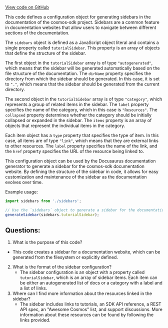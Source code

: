 [View code on GitHub](https://github.com/cosmos/cosmos-sdk.git/docs/sidebars.js)

This code defines a configuration object for generating sidebars in the documentation of the cosmos-sdk project. Sidebars are a common feature in documentation websites that allow users to navigate between different sections of the documentation. 

The `sidebars` object is defined as a JavaScript object literal and contains a single property called `tutorialSidebar`. This property is an array of objects that define the structure of the sidebar. 

The first object in the `tutorialSidebar` array is of type `"autogenerated"`, which means that the sidebar will be generated automatically based on the file structure of the documentation. The `dirName` property specifies the directory from which the sidebar should be generated. In this case, it is set to `"."`, which means that the sidebar should be generated from the current directory.

The second object in the `tutorialSidebar` array is of type `"category"`, which represents a group of related items in the sidebar. The `label` property specifies the name of the category, which in this case is `"Resources"`. The `collapsed` property determines whether the category should be initially collapsed or expanded in the sidebar. The `items` property is an array of objects that represent the individual items in the category. 

Each item object has a `type` property that specifies the type of item. In this case, all items are of type `"link"`, which means that they are external links to other resources. The `label` property specifies the name of the link, and the `href` property specifies the URL of the resource being linked to. 

This configuration object can be used by the Docusaurus documentation generator to generate a sidebar for the cosmos-sdk documentation website. By defining the structure of the sidebar in code, it allows for easy customization and maintenance of the sidebar as the documentation evolves over time. 

Example usage:

```javascript
import sidebars from './sidebars';

// Use the `sidebars` object to generate a sidebar for the documentation website
generateSidebar(sidebars.tutorialSidebar);
```
## Questions: 
 1. What is the purpose of this code?
   - This code creates a sidebar for a documentation website, which can be generated from the filesystem or explicitly defined.
2. What is the format of the sidebar configuration?
   - The sidebar configuration is an object with a property called `tutorialSidebar`, which is an array of sidebar items. Each item can be either an autogenerated list of docs or a category with a label and a list of links.
3. Where can I find more information about the resources linked in the sidebar?
   - The sidebar includes links to tutorials, an SDK API reference, a REST API spec, an "Awesome Cosmos" list, and support discussions. More information about these resources can be found by following the links provided.